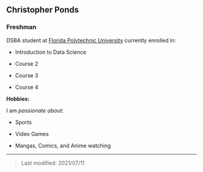 ## Christopher Ponds

### Freshman 

DSBA student at [Florida Polytechnic University](https://www.floridapoly.edu) currently enrolled in: 

- Introduction to Data Science

- Course 2

- Course 3

- Course 4

**Hobbies:**

I am _passionate about_: 

- Sports

- Video Games

- Mangas, Comics, and Anime watching

***

> Last modified: 2021/07/11

